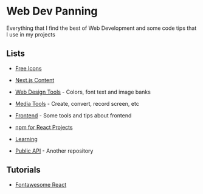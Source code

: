 # Web Dev Panning

Everything that I find the best of Web Development and some code tips that I use in my projects

## Lists

- [Free Icons](https://github.com/PedroMarianoAlmeida/Web-Dev-Panning/blob/master/lists/Icons.md)

- [Next.js Content](https://github.com/PedroMarianoAlmeida/Web-Dev-Panning/blob/master/lists/Next.js%20Content.md)

- [Web Design Tools](https://github.com/PedroMarianoAlmeida/Web-Dev-Panning/blob/master/lists/Design.md) - Colors, font text and image banks

- [Media Tools](https://github.com/PedroMarianoAlmeida/Web-Dev-Panning/blob/master/lists/Media%20Manipulation.md) - Create, convert, record screen, etc

- [Frontend](https://github.com/PedroMarianoAlmeida/Web-Dev-Panning/blob/master/lists/Design.md) - Some tools and tips about frontend

- [npm for React Projects](https://github.com/PedroMarianoAlmeida/Web-Dev-Panning/blob/master/lists/React%20npm.md)

- [Learning](https://github.com/PedroMarianoAlmeida/Web-Dev-Panning/blob/master/lists/Learning.md)

- [Public API](https://github.com/public-apis/public-apis) - Another repository

## Tutorials

- [Fontawesome React](https://github.com/PedroMarianoAlmeida/Web-Dev-Panning/blob/master/tutorials/fontawesome-react.md)
